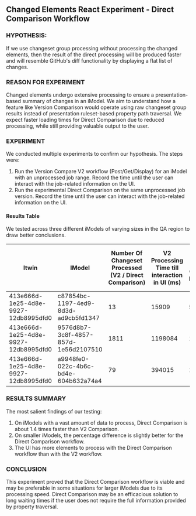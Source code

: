## Changed Elements React Experiment - Direct Comparison Workflow

### HYPOTHESIS:
If we use changeset group processing without processing the changed elements, then the result of the direct processing will be produced faster and will resemble GitHub's diff functionality by displaying a flat list of changes.

### REASON FOR EXPERIMENT
Changed elements undergo extensive processing to ensure a presentation-based summary of changes in an iModel. We aim to understand how a feature like Version Comparison would operate using raw changeset group results instead of presentation ruleset-based property path traversal. We expect faster loading times for Direct Comparison due to reduced processing, while still providing valuable output to the user.

### EXPERIMENT
We conducted multiple experiments to confirm our hypothesis. The steps were:

1. Run the Version Compare V2 workflow (Post/Get/Display) for an iModel with an unprocessed job range. Record the time until the user can interact with the job-related information on the UI.
2. Run the experimental Direct Comparison on the same unprocessed job version. Record the time until the user can interact with the job-related information on the UI.

#### Results Table
We tested across three different iModels of varying sizes in the QA region to draw better conclusions.

| Itwin | IModel | Number Of Changeset Processed (V2 / Direct Comparison) | V2 Processing Time till interaction in UI (ms) | V2 Number of Changed Elements Found | Direct Comparison Processing Time till interaction in UI (ms) | Direct Comparison Number of Changed Elements Found | % diff between V2 and Direct Processing |
| -- | -- | -- | -- | -- | -- | -- | -- |
| 413e666d-1e25-4d8e-9927-12db8995dfd0 | c87854bc-1197-4ed9-8d3d-ad9cb5fd1347 | 13 | 15909 | 5311 | 13249 | 59368 | 18.24% |
| 413e666d-1e25-4d8e-9927-12db8995dfd0 | 9576d8b7-3c8f-4857-857d-1e56d2107510 | 1811 | 1198084 | 169776 | 204125 | 418309 | 142% |
| 413e666d-1e25-4d8e-9927-12db8995dfd0 | a9948fe0-022c-4b6c-bd4e-604b632a74a4 | 79 | 394015 | 112951 | 68022 | 772599 | 141% |

### RESULTS SUMMARY
The most salient findings of our testing:

1. On iModels with a vast amount of data to process, Direct Comparison is about 1.4 times faster than V2 Comparison.
2. On smaller iModels, the percentage difference is slightly better for the Direct Comparison workflow.
3. The UI has more elements to process with the Direct Comparison workflow than with the V2 workflow.

### CONCLUSION
This experiment proved that the Direct Comparison workflow is viable and may be preferable in some situations for larger iModels due to its processing speed. Direct Comparison may be an efficacious solution to long waiting times if the user does not require the full information provided by property traversal.
